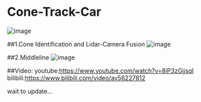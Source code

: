 # Cone-Track-Car


 ![image](https://github.com/jiawenhulu/Cone-Track-Car/blob/master/image/1.jpg)
 
##1.Cone Identification and Lidar-Camera Fusion
 ![image](https://github.com/jiawenhulu/Cone-Track-Car/blob/master/image/3.png)
 
##2.Middleline
 ![image](https://github.com/jiawenhulu/Cone-Track-Car/blob/master/image/4.png)
 
##Video:
 youtube:https://www.youtube.com/watch?v=8iP3zGjjsqI
 bilibili:https://www.bilibili.com/video/av56227812

wait to update...
